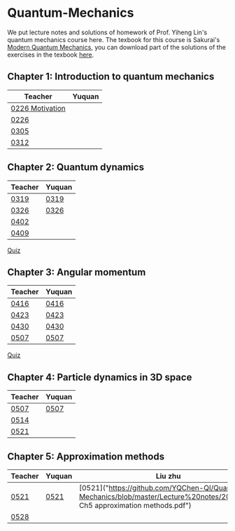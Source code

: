 # Quantum-Mechanics

We put lecture notes and solutions of homework of Prof. Yiheng Lin's quantum mechanics course here. The texbook for this course is Sakurai's [Modern Quantum Mechanics](https://github.com/YQChen-QI/Quantum-Mechanics/blob/master/Modern%20Quantum%20Mechanics%20%5BJ.J.Sakurai%5D.pdf), you can download part of the solutions of the exercises in the texbook [here](https://github.com/YQChen-QI/Quantum-Mechanics/blob/master/Modern%20Quantum%20Mechanics%20Solutions%20%5BJ.J.Sakurai%5D.pdf).

## Chapter 1: Introduction to quantum mechanics

|Teacher|Yuquan|
|---|---|
|[0226 Motivation](https://github.com/YQChen-QI/Quantum-Mechanics/blob/master/Lecture%20notes(teacher)/Chapter%201/0226%20motivation.pdf)|
|[0226](https://github.com/YQChen-QI/Quantum-Mechanics/blob/master/Lecture%20notes(teacher)/Chapter%201/0226.pdf)|
|[0305](https://github.com/YQChen-QI/Quantum-Mechanics/blob/master/Lecture%20notes(teacher)/Chapter%201/0305.pdf)|
|[0312](https://github.com/YQChen-QI/Quantum-Mechanics/blob/master/Lecture%20notes(teacher)/Chapter%201/0312.pdf)|

## Chapter 2: Quantum dynamics

|Teacher|Yuquan|
|---|---|
|[0319](https://github.com/YQChen-QI/Quantum-Mechanics/blob/master/Lecture%20notes(teacher)/Chapter%202/0319.pdf)|[0319](https://github.com/YQChen-QI/Quantum-Mechanics/blob/master/Lecture%20notes(me)/Chapter%202/0319.pdf)|
|[0326](https://github.com/YQChen-QI/Quantum-Mechanics/blob/master/Lecture%20notes(teacher)/Chapter%202/0326.pdf)|[0326](https://github.com/YQChen-QI/Quantum-Mechanics/blob/master/Lecture%20notes(me)/Chapter%202/0326.pdf)|
|[0402](https://github.com/YQChen-QI/Quantum-Mechanics/blob/master/Lecture%20notes(teacher)/Chapter%202/0402.pdf)|
|[0409](https://github.com/YQChen-QI/Quantum-Mechanics/blob/master/Lecture%20notes(teacher)/Chapter%202/0409.pdf)|

[Quiz](https://github.com/YQChen-QI/Quantum-Mechanics/blob/master/Quiz/Quiz%202.pdf)

## Chapter 3: Angular momentum

|Teacher|Yuquan|
|---|---|
|[0416](https://github.com/YQChen-QI/Quantum-Mechanics/blob/master/Lecture%20notes(teacher)/Chapter%203/0416.pdf)|[0416](https://github.com/YQChen-QI/Quantum-Mechanics/blob/master/Lecture%20notes(me)/Chapter%203/0416.pdf)|
|[0423](https://github.com/YQChen-QI/Quantum-Mechanics/blob/master/Lecture%20notes(teacher)/Chapter%203/0423.pdf)|[0423](https://github.com/YQChen-QI/Quantum-Mechanics/blob/master/Lecture%20notes(me)/Chapter%203/0423.pdf)|
|[0430](https://github.com/YQChen-QI/Quantum-Mechanics/blob/master/Lecture%20notes(teacher)/Chapter%203/0430.pdf)|[0430](https://github.com/YQChen-QI/Quantum-Mechanics/blob/master/Lecture%20notes(me)/Chapter%203/0430.pdf)|
|[0507](https://github.com/YQChen-QI/Quantum-Mechanics/blob/master/Lecture%20notes(teacher)/Chapter%203/0507.pdf)|[0507](https://github.com/YQChen-QI/Quantum-Mechanics/blob/master/Lecture%20notes(me)/Chapter%203/0507.pdf)|

[Quiz]()

## Chapter 4: Particle dynamics in 3D space

|Teacher|Yuquan|
|---|---|
|[0507](https://github.com/YQChen-QI/Quantum-Mechanics/blob/master/Lecture%20notes(teacher)/Chapter%204/0507.pdf)|[0507](https://github.com/YQChen-QI/Quantum-Mechanics/blob/master/Lecture%20notes(me)/Chapter%204/0507.pdf)|
|[0514](https://github.com/YQChen-QI/Quantum-Mechanics/blob/master/Lecture%20notes(teacher)/Chapter%204/0514.pdf)||
|[0521](https://github.com/YQChen-QI/Quantum-Mechanics/blob/master/Lecture%20notes(teacher)/Chapter%204/0521.pdf)||

## Chapter 5: Approximation methods

| Teacher                                                      | Yuquan                                                       | Liu zhu                                                      |
| ------------------------------------------------------------ | ------------------------------------------------------------ | ------------------------------------------------------------ |
| [0521](https://github.com/YQChen-QI/Quantum-Mechanics/blob/master/Lecture%20notes(teacher)/Chapter%205/0521.pdf) | [0521](https://github.com/YQChen-QI/Quantum-Mechanics/blob/master/Lecture%20notes(me)/Chapter%205/0521.pdf) | [0521]("https://github.com/YQChen-QI/Quantum-Mechanics/blob/master/Lecture%20notes/20190521 Ch5 approximation methods.pdf") |
| [0528](https://github.com/YQChen-QI/Quantum-Mechanics/blob/master/Lecture%20notes(teacher)/Chapter%205/0528.pdf) |                                                              |                                                              |


